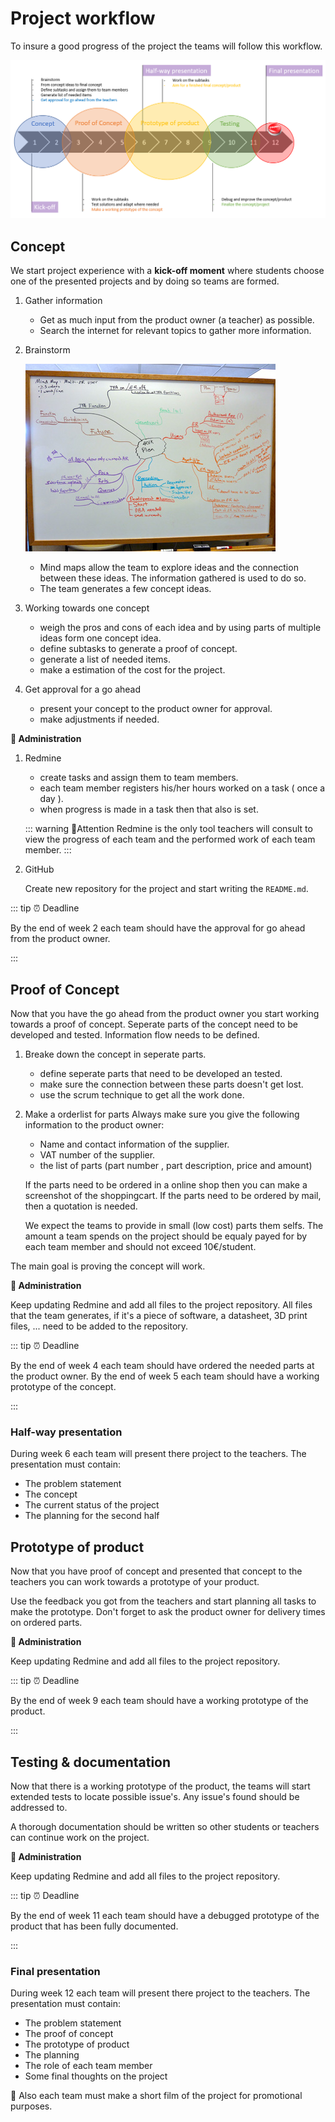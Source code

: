 # Project workflow

To insure a good progress of the project the teams will follow this workflow.

![image](./images/afbeelding1.png)

## Concept

We start project experience with a **kick-off moment** where students choose one of the presented projects and by doing so teams are formed.

1. Gather information
    * Get as much input from the product owner (a teacher) as possible.
    * Search the internet for relevant topics to gather more information.

2. Brainstorm

    ![image](./images/afbeelding2.png)
    * Mind maps allow the team to explore ideas and the connection between these ideas. The information gathered is used to do so.
    * The team generates a few concept ideas.

3. Working towards one concept
    * weigh the pros and cons of each idea and by using parts of multiple ideas form one concept idea.
    * define subtasks to generate a proof of concept.
    * generate a list of needed items.
    * make a estimation of the cost for the project.

4. Get approval for a go ahead
    * present your concept to the product owner for approval.
    * make adjustments if needed.

**📝 Administration**

1. Redmine

    * create tasks and assign them to team members.
    * each team member registers his/her hours worked on a task ( once a day ).
    * when progress is made in a task then that also is set.

    ::: warning 📢Attention
    Redmine is the only tool teachers will consult to view the progress of each team and the performed work of each team member.
    :::

2. GitHub

    Create new repository for the project and start writing the `README.md`.


::: tip ⏰ Deadline

By the end of week 2 each team should have the approval for go ahead from the product owner.

:::

## Proof of Concept

Now that you have the go ahead from the product owner you start working towards a proof of concept.
Seperate parts of the concept need to be developed and tested. Information flow needs to be defined.

1. Breake down the concept in seperate parts.
    * define seperate parts that need to be developed an tested.
    * make sure the connection between these parts doesn't get lost.
    * use the scrum technique to get all the work done.

2. Make a orderlist for parts
    Always make sure you give the following information to the product owner:
    * Name and contact information of the supplier.
    * VAT number of the supplier.
    * the list of parts (part number , part description, price and amount)

    If the parts need to be ordered in a online shop then you can make a screenshot of the shoppingcart.
    If the parts need to be ordered by mail, then a quotation is needed.

    We expect the teams to provide in small (low cost) parts them selfs.
    The amount a team spends on the project should be equaly payed for by each team member and should not exceed 10€/student.

The main goal is proving the concept will work.

**📝 Administration**

Keep updating Redmine and add all files to the project repository.
All files that the team generates, if it's a piece of software, a datasheet, 3D print files, ... need to be added to the repository.

::: tip ⏰ Deadline

By the end of week 4 each team should have ordered the needed parts at the product owner.
By the end of week 5 each team should have a working prototype of the concept.

:::

### Half-way presentation

During week 6 each team will present there project to the teachers.
The presentation must contain:
* The problem statement 
* The concept
* The current status of the project
* The planning for the second half

## Prototype of product

Now that you have proof of concept and presented that concept to the teachers you can work towards a prototype of your product.

Use the feedback you got from the teachers and start planning all tasks to make the prototype.
Don't forget to ask the product owner for delivery times on ordered parts.

**📝 Administration**

Keep updating Redmine and add all files to the project repository.

::: tip ⏰ Deadline

By the end of week 9 each team should have a working prototype of the product.

:::

## Testing & documentation

Now that there is a working prototype of the product, the teams will start extended tests to locate possible issue's.
Any issue's found should be addressed to.

A thorough documentation should be written so other students or teachers can continue work on the project.

**📝 Administration**

Keep updating Redmine and add all files to the project repository.

::: tip ⏰ Deadline

By the end of week 11 each team should have a debugged prototype of the product that has been fully documented.

:::

### Final presentation

During week 12 each team will present there project to the teachers.
The presentation must contain:
* The problem statement 
* The proof of concept
* The prototype of product
* The planning
* The role of each team member
* Some final thoughts on the project

🎥 Also each team must make a short film of the project for promotional purposes.



